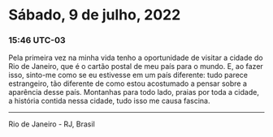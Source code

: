 # Sábado, 9 de julho, 2022

### 15:46 UTC-03

Pela primeira vez na minha vida tenho a oportunidade de visitar a cidade do Rio
de Janeiro, que é o cartão postal de meu país para o mundo. E, ao fazer isso, sinto-me
como se eu estivesse em um país diferente: tudo parece estrangeiro, tão diferente
de como estou acostumado a pensar sobre a aparência desse país. Montanhas para todo
lado, praias por toda a cidade, a história contida nessa cidade, tudo isso me causa
fascina.

---

Rio de Janeiro - RJ, Brasil

